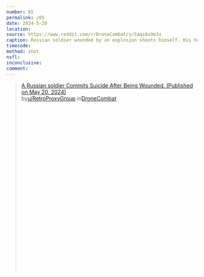 ```yaml
---
number: 65
permalink: /65
date: 2024-5-20
location: 
source: https://www.reddit.com/r/DroneCombat/s/SaqzAxOmJu
caption: Russian soldier wounded by an explosion shoots himself. His hand sticks on trigger and empties magazine on full auto
timecode: 
method: shot
nsfl: 
inconclusive: 
comment: 
---
```

<blockquote class="reddit-embed-bq" style="height:500px" data-embed-height="568"><a href="https://www.reddit.com/r/DroneCombat/comments/1cwkxgz/a_russian_soldier_commits_suicide_after_being/">A Russian soldier Commits Suicide After Being Wounded. (Published on May 20, 2024)</a><br> by<a href="https://www.reddit.com/user/RetroProxyGroup/">u/RetroProxyGroup</a> in<a href="https://www.reddit.com/r/DroneCombat/">DroneCombat</a></blockquote><script async="" src="https://embed.reddit.com/widgets.js" charset="UTF-8"></script>